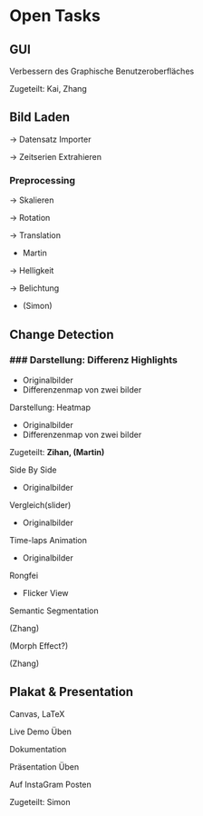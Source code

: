 # Open Tasks

## GUI 
Verbessern des Graphische Benutzeroberfläches

Zugeteilt: Kai, Zhang

## Bild Laden

→ Datensatz Importer 

→ Zeitserien Extrahieren

### Preprocessing 

→ Skalieren

→ Rotation 

→ Translation

- Martin

→ Helligkeit 

→ Belichtung 

- (Simon)

## Change Detection

### ### Darstellung: Differenz Highlights

- Originalbilder
- Differenzenmap von zwei bilder

Darstellung: Heatmap

- Originalbilder
- Differenzenmap von zwei bilder

Zugeteilt: **Zihan, (Martin)**

Side By Side

- Originalbilder

Vergleich(slider)

- Originalbilder

Time-laps Animation

- Originalbilder

Rongfei

- Flicker View

Semantic Segmentation

(Zhang)

(Morph Effect?)

(Zhang)

## Plakat & Presentation

Canvas, LaTeX 

Live Demo Üben

Dokumentation

Präsentation Üben

Auf InstaGram Posten

Zugeteilt: Simon